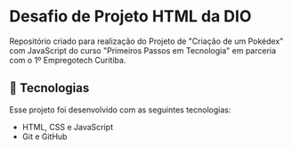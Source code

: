 # Desafio de Projeto HTML da DIO
Repositório criado para realização do Projeto de "Criação de um Pokédex" com JavaScript do curso "Primeiros Passos em Tecnologia" em parceria com o 1º Empregotech Curitiba.

## 🚀 Tecnologias

Esse projeto foi desenvolvido com as seguintes tecnologias:

- HTML, CSS e JavaScript
- Git e GitHub
